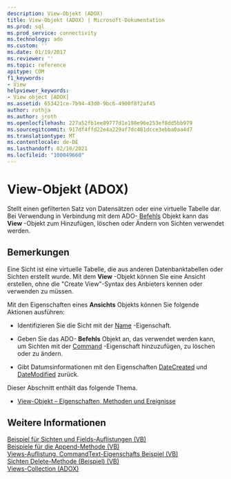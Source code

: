 ```yaml
---
description: View-Objekt (ADOX)
title: View-Objekt (ADOX) | Microsoft-Dokumentation
ms.prod: sql
ms.prod_service: connectivity
ms.technology: ado
ms.custom: ''
ms.date: 01/19/2017
ms.reviewer: ''
ms.topic: reference
apitype: COM
f1_keywords:
- View
helpviewer_keywords:
- View object [ADOX]
ms.assetid: 653421ce-7b94-43d0-9bc6-4900f8f2af45
author: rothja
ms.author: jroth
ms.openlocfilehash: 227a52fb1ee89777d1e198e96e253ef8dd5bb979
ms.sourcegitcommit: 917df4ffd22e4a229af7dc481dcce3ebba0aa4d7
ms.translationtype: MT
ms.contentlocale: de-DE
ms.lasthandoff: 02/10/2021
ms.locfileid: "100049660"
---
```

# <a name="view-object-adox"></a>View-Objekt (ADOX)
Stellt einen gefilterten Satz von Datensätzen oder eine virtuelle Tabelle dar. Bei Verwendung in Verbindung mit dem ADO- [Befehls](../ado-api/command-object-ado.md) Objekt kann das **View** -Objekt zum Hinzufügen, löschen oder Ändern von Sichten verwendet werden.  
  
## <a name="remarks"></a>Bemerkungen  
 Eine Sicht ist eine virtuelle Tabelle, die aus anderen Datenbanktabellen oder Sichten erstellt wurde. Mit dem **View** -Objekt können Sie eine Ansicht erstellen, ohne die "Create View"-Syntax des Anbieters kennen oder verwenden zu müssen.  
  
 Mit den Eigenschaften eines **Ansichts** Objekts können Sie folgende Aktionen ausführen:  
  
-   Identifizieren Sie die Sicht mit der [Name](./name-property-adox.md) -Eigenschaft.  
  
-   Geben Sie das ADO- **Befehls** Objekt an, das verwendet werden kann, um Sichten mit der [Command](./command-property-adox.md) -Eigenschaft hinzuzufügen, zu löschen oder zu ändern.  
  
-   Gibt Datumsinformationen mit den Eigenschaften [DateCreated](./datecreated-property-adox.md) und [DateModified](./datemodified-property-adox.md) zurück.  
  
 Dieser Abschnitt enthält das folgende Thema.  
  
-   [View-Objekt – Eigenschaften, Methoden und Ereignisse](./view-object-properties-methods-and-events.md)  
  
## <a name="see-also"></a>Weitere Informationen  
 [Beispiel für Sichten und Fields-Auflistungen (VB)](./views-and-fields-collections-example-vb.md)   
 [Beispiele für die Append-Methode (VB)](./views-append-method-example-vb.md)   
 [Views-Auflistung, CommandText-Eigenschafts Beispiel (VB)](./views-collection-commandtext-property-example-vb.md)   
 [Sichten Delete-Methode (Beispiel) (VB)](./views-delete-method-example-vb.md)   
 [Views-Collection (ADOX)](./views-collection-adox.md)